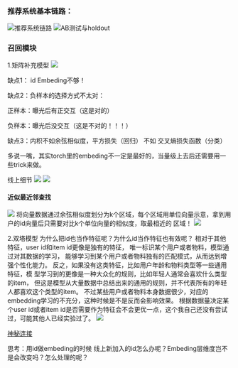 


### 推荐系统基本链路：
![推荐系统链路](notes/推荐系统链路.png)
![AB测试与holdout](notes/AB测试与holdout.png)



### 召回模块
1.矩阵补充模型
![](notes/矩阵补充模型.png)

缺点1： id Embeding不够！

缺点2：负样本的选择方式不太对：

正样本：曝光后有正交互（这是对的）

负样本：曝光后没交互（这是不对的！！！）

缺点3：内积不如余弦相似度，平方损失（回归）  不如  交叉熵损失函数（分类）

多说一嘴，其实torch里的embeding不一定是最好的，当量级上去后还需要用一些trick来做。

线上细节
![](notes/矩阵补充2.png)
![](notes/矩阵补充3.png)

#### 近似最近邻查找
![](notes/近似最近邻.png)
将向量数据通过余弦相似度划分为k个区域，每个区域用单位向量示意，拿到用户的id向量后只需要对比k个单位向量的相似度，取最相近的
区域！
![](notes/近似最近邻1.png)





2.双塔模型
为什么把id也当作特征呢？为什么id当作特征也有效呢？
相对于其他特征，user id和item id更像是独有的特征，
唯一标识某个用户或者物料，模型通过对其数据的学习，
能够学习到某个用户或者物料独有的匹配模式，从而达到增强个性化能力。
反之，如果没有这类特征，比如用户年龄和物料类型等一些通用特征，模
型学习到的更像是一种大众化的规则，比如年轻人通常会喜欢什么类型的item，
但这是模型从大量数据中总结出来的通用的规则，并不代表所有的年轻人都喜欢这个类型的item。
不过某些用户或者物料本身数据很少，对应的embedding学习的不充分，这种时候是不是反而会影响效果。
根据数据量决定某个user id或者item id是否需要作为特征会不会更优一点，这个我自己还没有尝试过，可能其他人已经实验过了。
![](notes/双塔.png)


[神秘连接](https://pytorch.org/tutorials/)


思考：用id做embeding的时候 线上新加入的id怎么办呢？Embeding层维度岂不是会改变吗？怎么处理的呢？


